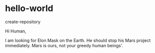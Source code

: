 # hello-world
create-repository

Hi Human,

I am looking for Elon Mask on the Earth. He should stop his Mars project immediately. Mars is ours, not your greedy human beings'.
